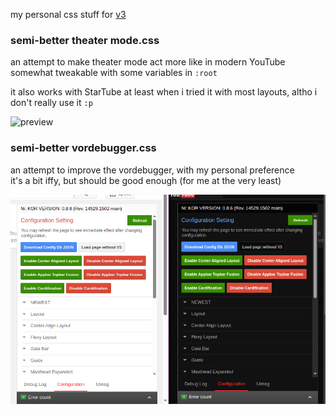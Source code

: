 my personal css stuff for [v3](https://vorapis.pages.dev)

### semi-better theater mode.css
an attempt to make theater mode act more like in modern YouTube
<br>
somewhat tweakable with some variables in `:root`

it also works with StarTube at least when i tried it with most layouts, altho i don't really use it `:p`

![preview](semi-better_theater_mode.gif)

### semi-better vordebugger.css
an attempt to improve the vordebugger, with my personal preference
<br>
it's a bit iffy, but should be good enough (for me at the very least)

![preview](semi-better_vordebugger.png)